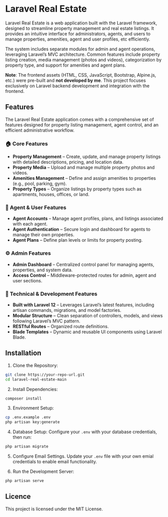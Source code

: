 # Laravel Real Estate

Laravel Real Estate is a web application built with the Laravel framework, designed to streamline property management and real estate listings.
It provides an intuitive interface for administrators, agents, and users to manage properties, amenities, agent and user profiles, etc efficiently.

The system includes separate modules for admin and agent operations, leveraging Laravel’s MVC architecture.
Common features include property listing creation, media management (photos and videos), categorization by property type, and support for amenities and agent plans.

**Note**: The frontend assets (HTML, CSS, JavaScript, Bootstrap, Alpine.js, etc.) were pre-built and **not developed by me**. This project focuses exclusively on Laravel backend development and integration with the frontend.

## Features

The Laravel Real Estate application comes with a comprehensive set of features designed for property listing management, agent control, and an efficient administrative workflow.

### 🏠 Core Features

- **Property Management** – Create, update, and manage property listings with detailed descriptions, pricing, and location data.
- **Property Media** – Upload and manage multiple property photos and videos.
- **Amenities Management** – Define and assign amenities to properties (e.g., pool, parking, gym).
- **Property Types** – Organize listings by property types such as apartments, houses, offices, or land.

### 👤 Agent & User Features

- **Agent Accounts** – Manage agent profiles, plans, and listings associated with each agent.
- **Agent Authentication** – Secure login and dashboard for agents to manage their own properties.
- **Agent Plans** – Define plan levels or limits for property posting.

### ⚙️ Admin Features

- **Admin Dashboard** – Centralized control panel for managing agents, properties, and system data.
- **Access Control** – Middleware-protected routes for admin, agent and user sections.

### 🧩 Technical & Development Features

- **Built with Laravel 12** – Leverages Laravel’s latest features, including artisan commands, migrations, and model factories.
- **Modular Structure** – Clean separation of controllers, models, and views following Laravel’s MVC pattern.
- **RESTful Routes** – Organized route definitions.
- **Blade Templates** – Dynamic and reusable UI components using Laravel Blade.

## Installation
1. Clone the Repository:
```bash
git clone https://your-repo-url.git
cd laravel-real-estate-main
```
2. Install Dependencies:
```bash
composer install
```
3. Environment Setup:
```bash
cp .env.example .env
php artisan key:generate
```
4. Database Setup:
Configure your `.env` with your database credentials, then run:
```bash
php artisan migrate
```
5. Configure Email Settings.
Update your `.env` file with your own emial credentials to enable email functionality.

6. Run the Development Server:
```bash
php artisan serve
```

## Licence
This project is licensed under the MIT License.
